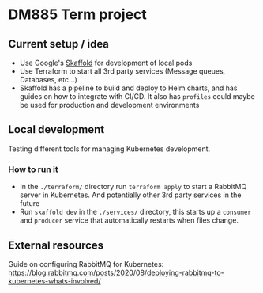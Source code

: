 # DM885 Term project

## Current setup / idea

- Use Google's [Skaffold](https://skaffold.dev/) for development of local pods
- Use Terraform to start all 3rd party services (Message queues, Databases, etc...)
- Skaffold has a pipeline to build and deploy to Helm charts, and has guides on how to integrate with CI/CD.
  It also has `profiles` could maybe be used for production and development environments

## Local development

Testing different tools for managing Kubernetes development.

### How to run it

- In the `./terraform/` directory run `terraform apply` to start a RabbitMQ server in Kubernetes.
And potentially other 3rd party services in the future
- Run `skaffold dev` in the `./services/` directory, this starts up a `consumer` and `producer` service that automatically restarts when files change.

## External resources

Guide on configuring RabbitMQ for Kubernetes: https://blog.rabbitmq.com/posts/2020/08/deploying-rabbitmq-to-kubernetes-whats-involved/